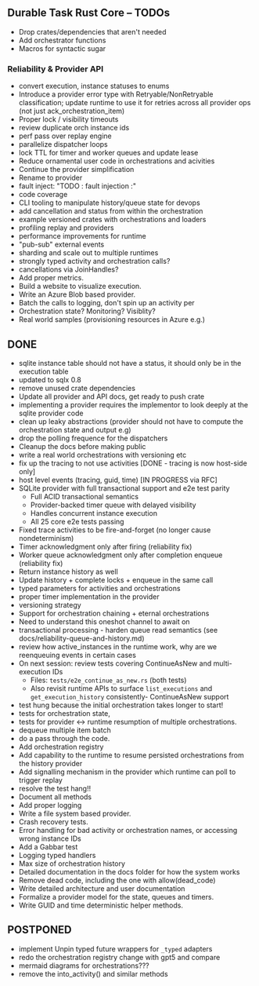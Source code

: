 ## Durable Task Rust Core – TODOs

- Drop crates/dependencies that aren't needed
- Add orchestrator functions
- Macros for syntactic sugar

### Reliability & Provider API

- convert execution, instance statuses to enums
- Introduce a provider error type with Retryable/NonRetryable classification; update runtime to use it for retries across all provider ops (not just ack_orchestration_item)
- Proper lock / visibility timeouts
- review duplicate orch instance ids
- perf pass over replay engine
- parallelize dispatcher loops
- lock TTL for timer and worker queues and update lease
- Reduce ornamental user code in orchestrations and acivities
- Continue the provider simplification
- Rename to provider
- fault inject: "TODO : fault injection :"
- code coverage
- CLI tooling to manipulate history/queue state for devops
- add cancellation and status from within the orchestration
- example versioned crates with orchestrations and loaders
- profiling replay and providers
- performance improvements for runtime
- "pub-sub" external events
- sharding and scale out to multiple runtimes
- strongly typed activity and orchestration calls?
- cancellations via JoinHandles?
- Add proper metrics.
- Build a website to visualize execution.
- Write an Azure Blob based provider.
- Batch the calls to logging, don't spin up an activity per
- Orchestration state? Monitoring? Visiblity? 
- Real world samples (provisioning resources in Azure e.g.)

## DONE

- sqlite instance table should not have a status, it should only be in the execution table
- updated to sqlx 0.8
- remove unused crate dependencies
- Update all provider and API docs, get ready to push crate
- implementing a provider requires the implementor to look deeply at the sqlite provider code
- clean up leaky abstractions (provider should not have to compute the orchestration state and output e.g)
- drop the polling frequence for the dispatchers
- Cleanup the docs before making public
- write a real world orchestrations with versioning etc
- fix up the tracing to not use activities [DONE - tracing is now host-side only]
- host level events (tracing, guid, time) [IN PROGRESS via RFC]
- SQLite provider with full transactional support and e2e test parity
  - Full ACID transactional semantics
  - Provider-backed timer queue with delayed visibility
  - Handles concurrent instance execution
  - All 25 core e2e tests passing
- Fixed trace activities to be fire-and-forget (no longer cause nondeterminism)
- Timer acknowledgment only after firing (reliability fix)
- Worker queue acknowledgment only after completion enqueue (reliability fix)
- Return instance history as well
- Update history + complete locks + enqueue in the same call
- typed parameters for activities and orchestrations
- proper timer implementation in the provider
- versioning strategy
- Support for orchestration chaining + eternal orchestrations
- Need to understand this oneshot channel to await on
- transactional processing - harden queue read semantics (see docs/reliability-queue-and-history.md)
- review how active_instances in the runtime work, why are we reenqueuing events in certain cases
- On next session: review tests covering ContinueAsNew and multi-execution IDs
	- Files: `tests/e2e_continue_as_new.rs` (both tests)
	- Also revisit runtime APIs to surface `list_executions` and `get_execution_history` consistently- ContinueAsNew support
- test hung because the initial orchestration takes longer to start!
- tests for orchestration state, 
- tests for provider <-> runtime resumption of multiple orchestrations. 
- dequeue multiple item batch
- do a pass through the code. 
- Add orchestration registry
- Add capability to the runtime to resume persisted orchestrations from the history provider
- Add signalling mechanism in the provider which runtime can poll to trigger replay
- resolve the test hang!!
- Document all methods
- Add proper logging
- Write a file system based provider.
- Crash recovery tests.
- Error handling for bad activity or orchestration names, or accessing wrong instance IDs
- Add a Gabbar test
- Logging typed handlers
- Max size of orchestration history
- Detailed documentation in the docs folder for how the system works
- Remove dead code, including the one with allow(dead_code)
- Write detailed architecture and user documentation 
- Formalize a provider model for the state, queues and timers.
- Write GUID and time deterministic helper methods.

## POSTPONED

- implement Unpin typed future wrappers for `_typed` adapters
- redo the orchestration registry change with gpt5 and compare
- mermaid diagrams for orchestrations???
- remove the into_activity() and similar methods
